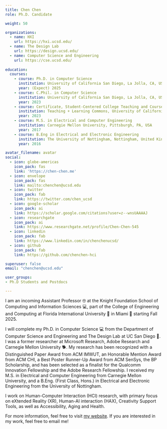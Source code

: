 ```yaml
---
title: Chen Chen
role: Ph.D. Candidate

weight: 50

organizations:
  - name: HXI
    url: https://hxi.ucsd.edu/
  - name: The Design Lab
    url: https://design.ucsd.edu/
  - name: Computer Science and Engineering
    url: https://cse.ucsd.edu/
    
education:
  courses:
    - course: Ph.D. in Computer Science
      institution: University of California San Diego, La Jolla, CA, USA
      year: (Expect) 2025
    - course: C.Phil. in Computer Science
      institution: University of California San Diego, La Jolla, CA, USA
      year: 2023
    - course: Certificate, Student-Centered College Teaching and Course Design
      institution: Teaching + Learning Commons, University of California San Diego, La Jolla, CA, USA
      year: 2023
    - course: M.S. in Electrical and Computer Engineering
      institution: Carnegie Mellon University, Pittsburgh, PA, USA
      year: 2017
    - course: B.Eng in Electrical and Electronic Engineering
      institution: The University of Nottingham, Nottingham, United Kingdom
      year: 2016

avatar_filename: avatar
social:
  - icon: globe-americas
    icon_pack: fas
    link: 'https://chen-chen.me'
  - icon: envelope
    icon_pack: fas
    link: mailto:chenchen@ucsd.edu
  - icon: twitter
    icon_pack: fab
    link: https://twitter.com/chen_ucsd
  - icon: google-scholar
    icon_pack: ai
    link: https://scholar.google.com/citations?user=z--wnsUAAAAJ
  - icon: researchgate
    icon_pack: ai
    link: https://www.researchgate.net/profile/Chen-Chen-545
  - icon: linkedin
    icon_pack: fab
    link: https://www.linkedin.com/in/chenchenucsd/
  - icon: github
    icon_pack: fab
    link: https://github.com/chenchen-hci

superuser: false
email: "chenchen@ucsd.edu"

user_groups:
- Ph.D Students and Postdocs

---
```

I am an incoming Assistant Professor 🤓 at the Knight Foundation School of Computing and Information Sciences 💻, part of the College of Engineering and Computing at Florida International University 🐅 in Miami 🌴 starting Fall 2025.

I will complete my Ph.D. in Computer Science 💻 from the Department of Computer Science and Engineering and The Design Lab at UC San Diego 🔱. I was a former researcher at Microsoft Research, Adobe Research and Carnegie Mellon University 🐕. My research has been recognized with a Distinguished Paper Award from ACM IMWUT, an Honorable Mention Award from ACM CHI, a Best Poster Runner-Up Award from ACM SenSys, the BP Scholarship, and has been selected as a finalist for the Qualcomm Innovation Fellowship and the Adobe Research Fellowship. I received my M.S. in Electrical and Computer Engineering from Carnegie Mellon University, and a B.Eng. (First Class, Hons.) in Electrical and Electronic Engineering from the University of Nottingham.

I work on Human-Computer Interaction (HCI) research, with primary focus on eXtended Reality (XR), Human-AI interaction (HAX), Creativity Support Tools, as well as Accessibility, Aging and Health.

For more information, feel free to visit [my website](https://chen-chen.me). If you are interested in my work, feel free to email me!
